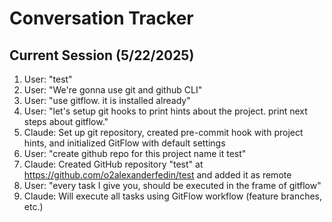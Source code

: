 # Conversation Tracker

## Current Session (5/22/2025)

1. User: "test"
2. User: "We're gonna use git and github CLI"
3. User: "use gitflow. it is installed already"
4. User: "let's setup git hooks to print hints about the project. print next steps about gitflow."
5. Claude: Set up git repository, created pre-commit hook with project hints, and initialized GitFlow with default settings
6. User: "create github repo for this project name it test"
7. Claude: Created GitHub repository "test" at https://github.com/o2alexanderfedin/test and added it as remote
8. User: "every task I give you, should be executed in the frame of gitflow"
9. Claude: Will execute all tasks using GitFlow workflow (feature branches, etc.)